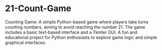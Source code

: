 # 21-Count-Game
Counting Game: A simple Python-based game where players take turns counting numbers, aiming to avoid reaching the number 21. The game includes a basic text-based interface and a Tkinter GUI. A fun and educational project for Python enthusiasts to explore game logic and simple graphical interfaces.
